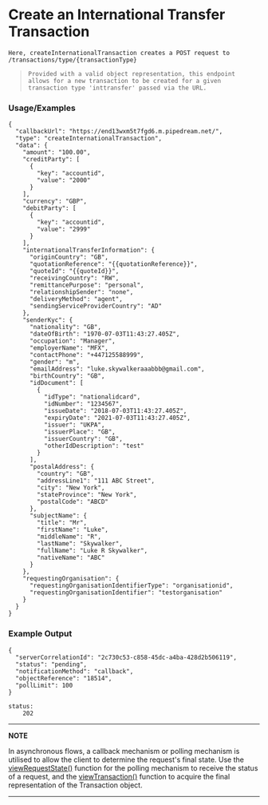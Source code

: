 # Create an International Transfer Transaction

`Here, createInternationalTransaction creates a POST request to /transactions/type/{transactionType}`

> `Provided with a valid object representation, this endpoint allows for a new transaction to be created for a given transaction type 'inttransfer' passed via the URL.`

### Usage/Examples

```
{
  "callbackUrl": "https://end13wxm5t7fgd6.m.pipedream.net/",
  "type": "createInternationalTransaction",
  "data": {
    "amount": "100.00",
    "creditParty": [
      {
        "key": "accountid",
        "value": "2000"
      }
    ],
    "currency": "GBP",
    "debitParty": [
      {
        "key": "accountid",
        "value": "2999"
      }
    ],
    "internationalTransferInformation": {
      "originCountry": "GB",
      "quotationReference": "{{quotationReference}}",
      "quoteId": "{{quoteId}}",
      "receivingCountry": "RW",
      "remittancePurpose": "personal",
      "relationshipSender": "none",
      "deliveryMethod": "agent",
      "sendingServiceProviderCountry": "AD"
    },
    "senderKyc": {
      "nationality": "GB",
      "dateOfBirth": "1970-07-03T11:43:27.405Z",
      "occupation": "Manager",
      "employerName": "MFX",
      "contactPhone": "+447125588999",
      "gender": "m",
      "emailAddress": "luke.skywalkeraaabbb@gmail.com",
      "birthCountry": "GB",
      "idDocument": [
        {
          "idType": "nationalidcard",
          "idNumber": "1234567",
          "issueDate": "2018-07-03T11:43:27.405Z",
          "expiryDate": "2021-07-03T11:43:27.405Z",
          "issuer": "UKPA",
          "issuerPlace": "GB",
          "issuerCountry": "GB",
          "otherIdDescription": "test"
        }
      ],
      "postalAddress": {
        "country": "GB",
        "addressLine1": "111 ABC Street",
        "city": "New York",
        "stateProvince": "New York",
        "postalCode": "ABCD"
      },
      "subjectName": {
        "title": "Mr",
        "firstName": "Luke",
        "middleName": "R",
        "lastName": "Skywalker",
        "fullName": "Luke R Skywalker",
        "nativeName": "ABC"
      }
    },
    "requestingOrganisation": {
      "requestingOrganisationIdentifierType": "organisationid",
      "requestingOrganisationIdentifier": "testorganisation"
    }
  }
}
```

### Example Output

```
{
  "serverCorrelationId": "2c730c53-c858-45dc-a4ba-428d2b506119",
  "status": "pending",
  "notificationMethod": "callback",
  "objectReference": "18514",
  "pollLimit": 100
}

status:
    202
```
---

**NOTE**

In asynchronous flows, a callback mechanism or polling mechanism is utilised to allow the client to determine the request's final state. Use the [viewRequestState()](viewRequestState.Readme.md) function for the polling mechanism to receive the status of a request, and the [viewTransaction()](viewTransaction.Readme.md) function to acquire the final representation of the Transaction object.

---